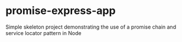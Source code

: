 # promise-express-app
Simple skeleton project demonstrating the use of a promise chain and service locator pattern in Node
